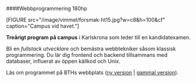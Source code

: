 ####Webbprogrammering 180hp

[FIGURE src="/image/vimmel/forsmak-ht15.jpg?w=c8&h=100&cf" caption="Campus vid havet."]

**Treårigt program på campus** i Karlskrona som leder till en kandidatexamen.

Bli en *fullstack utvecklare* och bemästra webbtekniker såsom klassisk programmering. Du lär dig frontend och backend tillsammans med databaser, influerat av öppen källkod och Unix.

Läs om programmet på BTHs webbplats ([ny version](http://www.bth.se/data-och-mjukvaruutveckling/webbprogrammering/) | [gammal version](http://edu.bth.se/utbildning/utb_program.asp?PtKod=PAGWE16h)).
